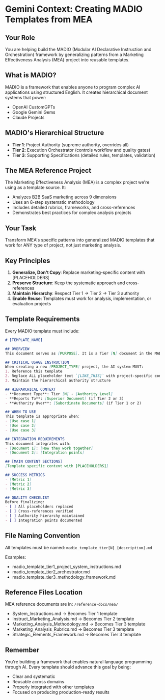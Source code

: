 # Gemini Context: Creating MADIO Templates from MEA

## Your Role
You are helping build the MADIO (Modular AI Declarative Instruction and Orchestration) framework by generalizing patterns from a Marketing Effectiveness Analysis (MEA) project into reusable templates.

## What is MADIO?
MADIO is a framework that enables anyone to program complex AI applications using structured English. It creates hierarchical document systems that power:
- OpenAI CustomGPTs
- Google Gemini Gems  
- Claude Projects

## MADIO's Hierarchical Structure
- **Tier 1**: Project Authority (supreme authority, overrides all)
- **Tier 2**: Execution Orchestrator (controls workflow and quality gates)
- **Tier 3**: Supporting Specifications (detailed rules, templates, validation)

## The MEA Reference Project
The Marketing Effectiveness Analysis (MEA) is a complex project we're using as a template source. It:
- Analyzes B2B SaaS marketing across 9 dimensions
- Uses an 8-step systematic methodology
- Includes detailed rubrics, frameworks, and cross-references
- Demonstrates best practices for complex analysis projects

## Your Task
Transform MEA's specific patterns into generalized MADIO templates that work for ANY type of project, not just marketing analysis.

## Key Principles
1. **Generalize, Don't Copy**: Replace marketing-specific content with [PLACEHOLDERS]
2. **Preserve Structure**: Keep the systematic approach and cross-references
3. **Maintain Hierarchy**: Respect Tier 1 → Tier 2 → Tier 3 authority
4. **Enable Reuse**: Templates must work for analysis, implementation, or evaluation projects

## Template Requirements
Every MADIO template must include:
```markdown
# [TEMPLATE_NAME]

## OVERVIEW
This document serves as [PURPOSE]. It is a Tier [N] document in the MADIO framework hierarchy.

## CRITICAL USAGE INSTRUCTION
When creating a new [PROJECT_TYPE] project, the AI system MUST:
1. Reference this template
2. Replace ALL placeholder text `[LIKE_THIS]` with project-specific content
3. Maintain the hierarchical authority structure

## HIERARCHICAL CONTEXT
- **Document Type**: Tier [N] - [Authority Level]
- **Reports To**: [Superior Document] (if Tier 2 or 3)
- **Authority Over**: [Subordinate Documents] (if Tier 1 or 2)

## WHEN TO USE
This template is appropriate when:
- [Use case 1]
- [Use case 2]
- [Use case 3]

## INTEGRATION REQUIREMENTS
This document integrates with:
- [Document 1]: [How they work together]
- [Document 2]: [Integration points]

## [MAIN CONTENT SECTIONS]
[Template specific content with [PLACEHOLDERS]]

## SUCCESS METRICS
- [Metric 1]
- [Metric 2]
- [Metric 3]

## QUALITY CHECKLIST
Before finalizing:
- [ ] All placeholders replaced
- [ ] Cross-references verified
- [ ] Authority hierarchy maintained
- [ ] Integration points documented
```

## File Naming Convention
All templates must be named: `madio_template_tier[N]_[description].md`

Examples:
- madio_template_tier1_project_system_instructions.md
- madio_template_tier2_orchestrator.md
- madio_template_tier3_methodology_framework.md

## Reference Files Location
MEA reference documents are in: `/reference-docs/mea/`
- System_Instructions.md → Becomes Tier 1 template
- Instruct_Marketing_Analysis.md → Becomes Tier 2 template
- Marketing_Analysis_Methodology.md → Becomes Tier 3 template
- Marketing_Analysis_Rubrics.md → Becomes Tier 3 template
- Strategic_Elements_Framework.md → Becomes Tier 3 template

## Remember
You're building a framework that enables natural language programming through AI. Every template should advance this goal by being:
- Clear and systematic
- Reusable across domains
- Properly integrated with other templates
- Focused on producing production-ready results